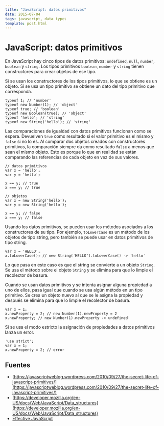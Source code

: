 ```yaml
---
title: "JavaScript: datos primitivos"
date: 2015-07-04
tags: javascript, data types
template: post.html
---
```


# JavaScript: datos primitivos

En JavaScript hay cinco tipos de datos primitivos: `undefined`, `null`, `number`, `boolean` y `string`. Los tipos primitivos `boolean`, `number` y `string` tienen constructores para crear objetos de ese tipo.

Si se usan los constructores de los tipos primitivos, lo que se obtiene es un objeto. Si se usa un tipo primitivo se obtiene un dato del tipo primitivo que corresponda.

    typeof 1; // 'number'
    typeof new Number(1); // 'object'
    typeof true; // 'boolean'
    typeof new Boolean(true); // 'object'
    typeof 'hello'; // 'string'
    typeof new String('hello'); // 'string'

Las comparaciones de igualdad con datos primitivos funcionan como se espera. Devuelven `true` como resultado si el valor primitivo es el mismo y `false` si no lo es. Al comparar dos objetos creados con constructores primitivos, la comparación siempre da como resultado `false` a menos que sean el mismo objeto. Esto es porque lo que en realidad se están comparando las referencias de cada objeto en vez de sus valores.

    // datos primitivos
    var x = 'hello';
    var y = 'hello';

    x == y; // true
    x === y; // true

    // objetos
    var x = new String('hello');
    var y = new String('hello');

    x == y; // false
    x === y; // false

Usando los datos primitivos, se pueden usar los métodos asociados a los constructores de su tipo. Por ejemplo, `toLowerCase` es un método de los objetos de tipo string, pero también se puede usar en datos primitivos de tipo string.

    var x = 'HELLO';
    x.toLowerCase(); // new String('HELLO').toLowerCase() -> 'hello'

Lo que pasa en este caso es que el string se convierte a un objeto `String`. Se usa el método sobre el objeto `String` y se elimina para que lo limpie el recolector de basura.

Cuando se usan datos primitivos y se intenta asignar alguna propiedad a uno de ellos, pasa igual que cuando se usa algún método en un tipo primitivo. Se crea un objeto nuevo al que se le asigna la propiedad y después se elimina para que lo limpie el recolector de basura.

    var x = 1;
    x.newProperty = 2; // new Number(1).newProperty = 2
    x.newProperty; // new Number(1).newProperty -> undefined

Si se usa el modo estricto la asignación de propiedades a datos primitivos lanza un error.

    'use strict';
    var x = 1;
    x.newProperty = 2; // error

## Fuentes

* [https://javascriptweblog.wordpress.com/2010/09/27/the-secret-life-of-javascript-primitives/](https://javascriptweblog.wordpress.com/2010/09/27/the-secret-life-of-javascript-primitives/)
* [https://developer.mozilla.org/en-US/docs/Web/JavaScript/Data_structures](https://developer.mozilla.org/en-US/docs/Web/JavaScript/Data_structures)
* [Effective JavaScript](http://www.amazon.es/Effective-JavaScript-Specific-Software-Development/dp/0321812182)
